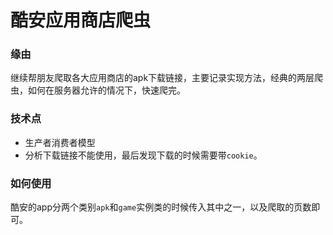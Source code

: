 # 酷安应用商店爬虫

### 缘由

继续帮朋友爬取各大应用商店的apk下载链接，主要记录实现方法，经典的两层爬虫，如何在服务器允许的情况下，快速爬完。

### 技术点

- 生产者消费者模型
- 分析下载链接不能使用，最后发现下载的时候需要带`cookie`。

### 如何使用
酷安的app分两个类别`apk`和`game`实例类的时候传入其中之一，以及爬取的页数即可。